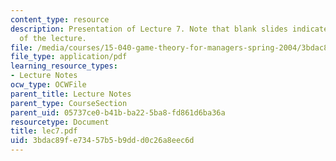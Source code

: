 ```yaml
---
content_type: resource
description: Presentation of Lecture 7. Note that blank slides indicate separate sections
  of the lecture.
file: /media/courses/15-040-game-theory-for-managers-spring-2004/3bdac89fe73457b5b9ddd0c26a8eec6d_lec7.pdf
file_type: application/pdf
learning_resource_types:
- Lecture Notes
ocw_type: OCWFile
parent_title: Lecture Notes
parent_type: CourseSection
parent_uid: 05737ce0-b41b-ba22-5ba8-fd861d6ba36a
resourcetype: Document
title: lec7.pdf
uid: 3bdac89f-e734-57b5-b9dd-d0c26a8eec6d
---
```


